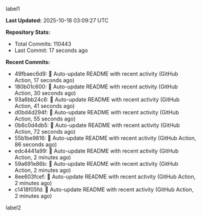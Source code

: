 
label1 
<!-- ACTIVITY_START -->
**Last Updated:** 2025-10-18 03:09:27 UTC

**Repository Stats:**
- Total Commits: 110443
- Last Commit: 17 seconds ago

**Recent Commits:**
- 49fbaec6d9: 🤖 Auto-update README with recent activity (GitHub Action, 17 seconds ago)
- 180b01c600: 🤖 Auto-update README with recent activity (GitHub Action, 30 seconds ago)
- 93a6bb24c6: 🤖 Auto-update README with recent activity (GitHub Action, 41 seconds ago)
- d0bd4d294f: 🤖 Auto-update README with recent activity (GitHub Action, 55 seconds ago)
- 0b6c0d4db5: 🤖 Auto-update README with recent activity (GitHub Action, 72 seconds ago)
- 55b1be9816: 🤖 Auto-update README with recent activity (GitHub Action, 86 seconds ago)
- edc4441a99: 🤖 Auto-update README with recent activity (GitHub Action, 2 minutes ago)
- 59a691e86b: 🤖 Auto-update README with recent activity (GitHub Action, 2 minutes ago)
- 8ee603fcef: 🤖 Auto-update README with recent activity (GitHub Action, 2 minutes ago)
- c1418f05fd: 🤖 Auto-update README with recent activity (GitHub Action, 2 minutes ago)
<!-- ACTIVITY_END -->

label2
